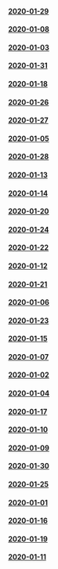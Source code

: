 #### [2020-01-29](2020-01-29)
#### [2020-01-08](2020-01-08)
#### [2020-01-03](2020-01-03)
#### [2020-01-31](2020-01-31)
#### [2020-01-18](2020-01-18)
#### [2020-01-26](2020-01-26)
#### [2020-01-27](2020-01-27)
#### [2020-01-05](2020-01-05)
#### [2020-01-28](2020-01-28)
#### [2020-01-13](2020-01-13)
#### [2020-01-14](2020-01-14)
#### [2020-01-20](2020-01-20)
#### [2020-01-24](2020-01-24)
#### [2020-01-22](2020-01-22)
#### [2020-01-12](2020-01-12)
#### [2020-01-21](2020-01-21)
#### [2020-01-06](2020-01-06)
#### [2020-01-23](2020-01-23)
#### [2020-01-15](2020-01-15)
#### [2020-01-07](2020-01-07)
#### [2020-01-02](2020-01-02)
#### [2020-01-04](2020-01-04)
#### [2020-01-17](2020-01-17)
#### [2020-01-10](2020-01-10)
#### [2020-01-09](2020-01-09)
#### [2020-01-30](2020-01-30)
#### [2020-01-25](2020-01-25)
#### [2020-01-01](2020-01-01)
#### [2020-01-16](2020-01-16)
#### [2020-01-19](2020-01-19)
#### [2020-01-11](2020-01-11)
